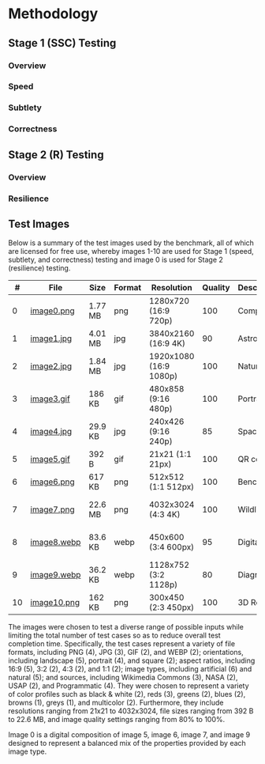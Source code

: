 # Methodology
## Stage 1 (SSC) Testing
### Overview
### Speed
### Subtlety
### Correctness

## Stage 2 (R) Testing
### Overview
### Resilience

## Test Images
Below is a summary of the test images used by the benchmark, all of which are licensed for free use, whereby images 1-10 are used for Stage 1 (speed, subtlety, and correctness) testing and image 0 is used for Stage 2 (resilience) testing.

| # | File | Size | Format | Resolution | Quality | Description | Colors | Source |
|---|------|------|--------|------------|---------|-------------|--------|--------|
| 0 | [image0.png](https://github.com/StegBench/stegbench/blob/main/src/images/image0.png) | 1.77 MB | png | 1280x720 (16:9 720p) | 100 | Composite | All | Multiple |
| 1 | [image1.jpg](https://github.com/StegBench/stegbench/blob/main/src/images/image1.jpg) | 4.01 MB | jpg | 3840x2160 (16:9 4K) | 90 | Astronomy | Reds | [NASA](https://images.nasa.gov/details-PIA03654) |
| 2 | [image2.jpg](https://github.com/StegBench/stegbench/blob/main/src/images/image2.jpg) | 1.84 MB | jpg | 1920x1080 (16:9 1080p) | 100 | Nature | Greens, Blues | [Wikimedia Commons](https://commons.wikimedia.org/wiki/File:Seljalandsfoss,_Su%C3%B0urland,_Islandia,_2014-08-16,_DD_201-203_HDR.JPG) |
| 3 | [image3.gif](https://github.com/StegBench/stegbench/blob/main/src/images/image3.gif) | 186 KB | gif | 480x858 (9:16 480p) | 100 | Portrait | Reds | [USAP](https://nair.me/antarctica/USAP20211217_075108.jpg) |
| 4 | [image4.jpg](https://github.com/StegBench/stegbench/blob/main/src/images/image4.jpg) | 29.9 KB | jpg | 240x426 (9:16 240p) | 85 | Space | Blues, Black | [NASA](https://images.nasa.gov/details-PIA00342) |
| 5 | [image5.gif](https://github.com/StegBench/stegbench/blob/main/src/images/image5.gif) | 392 B | gif | 21x21 (1:1 21px) | 100 | QR code | Black, White | Programmatic |
| 6 | [image6.png](https://github.com/StegBench/stegbench/blob/main/src/images/image6.png) | 617 KB | png | 512x512 (1:1 512px) | 100 | Benchmark | All | Programmatic |
| 7 | [image7.png](https://github.com/StegBench/stegbench/blob/main/src/images/image7.png) | 22.6 MB | png | 4032x3024 (4:3 4K) | 100 | Wildlife | Greys, Blues, Browns | [USAP](https://nair.me/antarctica/USAP20211215_174435.png) |
| 8 | [image8.webp](https://github.com/StegBench/stegbench/blob/main/src/images/image8.webp) | 83.6 KB | webp | 450x600 (3:4 600px) | 95 | Digital Art | Greys, Reds, Greens | [Wikimedia Commons](https://commons.wikimedia.org/wiki/File:Simply_Red,_desaturated.jpg) |
| 9 | [image9.webp](https://github.com/StegBench/stegbench/blob/main/src/images/image9.webp) | 36.2 KB | webp | 1128x752 (3:2 1128p) | 80 | Diagram | Black, White | [USPTO](https://nair.me/US63266610.pdf#page=54) |
| 10 | [image10.png](https://github.com/StegBench/stegbench/blob/main/src/images/image10.png) | 162 KB | png | 300x450 (2:3 450px) | 100 | 3D Render | Greys | [Wikimedia Commons](https://commons.wikimedia.org/wiki/File:Bearing_render.png) |

The images were chosen to test a diverse range of possible inputs while limiting the total number of test cases so as to reduce overall test completion time. Specifically, the test cases represent a variety of file formats, including PNG (4), JPG (3), GIF (2), and WEBP (2); orientations, including landscape (5), portrait (4), and square (2); aspect ratios, including 16:9 (5), 3:2 (2), 4:3 (2), and 1:1 (2); image types, including artificial (6) and natural (5); and sources, including Wikimedia Commons (3), NASA (2), USAP (2), and Programmatic (4). They were chosen to represent a variety of color profiles such as black & white (2), reds (3), greens (2), blues (2), browns (1), greys (1), and multicolor (2). Furthermore, they include resolutions ranging from 21x21 to 4032x3024, file sizes ranging from 392 B to 22.6 MB, and image quality settings ranging from 80% to 100%.

Image 0 is a digital composition of image 5, image 6, image 7, and image 9 designed to represent a balanced mix of the properties provided by each image type.
